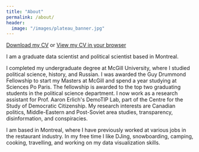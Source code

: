 ```yaml
---
title: "About"
permalink: /about/
header:
  image: "/images/plateau_banner.jpg"
---
```

<a href="/files/Professional_CV.pdf" download> Download my CV</a> or <a href="/files/Professional_CV.pdf" class="download" title="Download CV as PDF">View my CV in your browser</a>

I am a graduate data scientist and political scientist based in Montreal. 

I completed my undergraduate degree at McGill University, where I studied political science, history, and Russian. I was awarded the Guy Drummond Fellowship to start my Masters at McGill and spend a year studying at Sciences Po Paris. The fellowship is awarded to the top two graduating students in the political science department. I now work as a research assistant for Prof. Aaron Erlich's DemoTIP Lab, part of the Centre for the Study of Democratic Citizenship. My research interests are Canadian politics, Middle-Eastern and Post-Soviet area studies, transparency, disinformation, and conspiracies. 

I am based in Montreal, where I have previously worked at various jobs in the restaurant industry. In my free time I like DJing, snowboarding, camping, cooking, travelling, and working on my data visualization skills.
